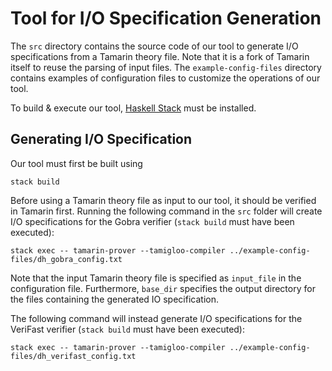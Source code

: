 # Tool for I/O Specification Generation

The `src` directory contains the source code of our tool to generate I/O specifications from a Tamarin theory file. Note that it is a fork of Tamarin itself to reuse the parsing of input files.
The `example-config-files` directory contains examples of configuration files to customize the operations of our tool.

To build & execute our tool, [Haskell Stack](https://docs.haskellstack.org/en/stable/README) must be installed.

## Generating I/O Specification
Our tool must first be built using
```
stack build
```

Before using a Tamarin theory file as input to our tool, it should be verified in Tamarin first.
Running the following command in the `src` folder will create I/O specifications for the Gobra verifier (`stack build` must have been executed):
```
stack exec -- tamarin-prover --tamigloo-compiler ../example-config-files/dh_gobra_config.txt
```
Note that the input Tamarin theory file is specified as `input_file` in the configuration file.
Furthermore, `base_dir` specifies the output directory for the files containing the generated IO specification.

The following command will instead generate I/O specifications for the VeriFast verifier (`stack build` must have been executed):
```
stack exec -- tamarin-prover --tamigloo-compiler ../example-config-files/dh_verifast_config.txt
```

